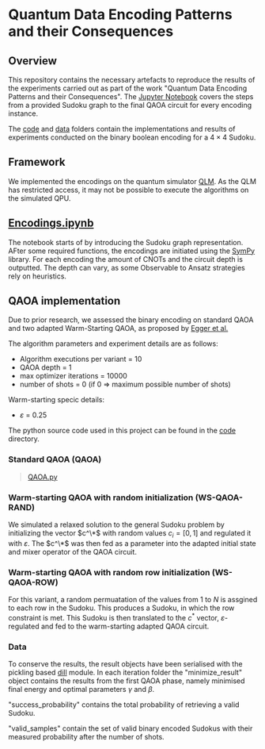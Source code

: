 # Quantum Data Encoding Patterns and their Consequences

## Overview
This repository contains the necessary artefacts to reproduce the results of the experiments carried out as part of the work "Quantum Data Encoding Patterns and their Consequences". The [Jupyter Notebook](Encodings.ipynb) covers the steps from a provided Sudoku graph to the final QAOA circuit for every encoding instance.

The [code](code) and [data](data) folders contain the implementations and results of experiments conducted on the binary boolean encoding for a $4\times 4$ Sudoku. 

## Framework
We implemented the encodings on the quantum simulator [QLM](https://atos.net/en/solutions/quantum-learning-machine). As the QLM has restricted access, it may not be possible to execute the algorithms on the simulated QPU.

## [Encodings.ipynb](Encodings.ipynb)
The notebook starts of by introducing the Sudoku graph representation. AFter some required functions, the encodings are initiated using the [SymPy](https://www.sympy.org/en/index.html) library. For each encoding the amount of CNOTs and the circuit depth is outputted. The depth can vary, as some Observable to Ansatz strategies rely on heuristics.

## QAOA implementation
Due to prior research, we assessed the binary encoding on standard QAOA and two adapted Warm-Starting QAOA, as proposed by [Egger et al.](https://quantum-journal.org/papers/q-2021-06-17-479/)

The algorithm parameters and experiment details are as follows:

  * Algorithm executions per variant = $10$
  * QAOA depth = $1$
  * max optimizer iterations = $10000$
  * number of shots = $0$ (if $0$ => maximum possible number of shots)

Warm-starting specic details:
  * $\varepsilon$ = $0.25$

The python source code used in this project can be found in the [code](code) directory.

### Standard QAOA (QAOA)
> [QAOA.py](code/qaoa.py)

### Warm-starting QAOA with random initialization (WS-QAOA-RAND)
We simulated a relaxed solution to the general Sudoku problem by initializing the vector $c^\*$ with random values $c_i = [0,1]$ and regulated it with $\varepsilon$.
The $c^\*$ was then fed as a parameter into the adapted initial state and mixer operator of the QAOA circuit.

### Warm-starting QAOA with random row initialization (WS-QAOA-ROW)
For this variant, a random permuatation of the values from $1$ to $N$ is assgined to each row in the Sudoku. This produces a Sudoku, in which the row constraint is met.
This Sudoku is then translated to the $c^*$ vector, $\varepsilon$-regulated and fed to the warm-starting adapted QAOA circuit.


### Data
To conserve the results, the result objects have been serialised with the pickling based [dill](https://dill.readthedocs.io/en/latest/) module.
In each iteration folder the "minimize_result" object contains the results from the first QAOA phase, namely minimised final energy and optimal parameters $\gamma$ and $\beta$.

"success_probability" contains the total probability of retrieving a valid Sudoku.

"valid_samples" contain the set of valid binary encoded Sudokus with their measured probability after the number of shots.

